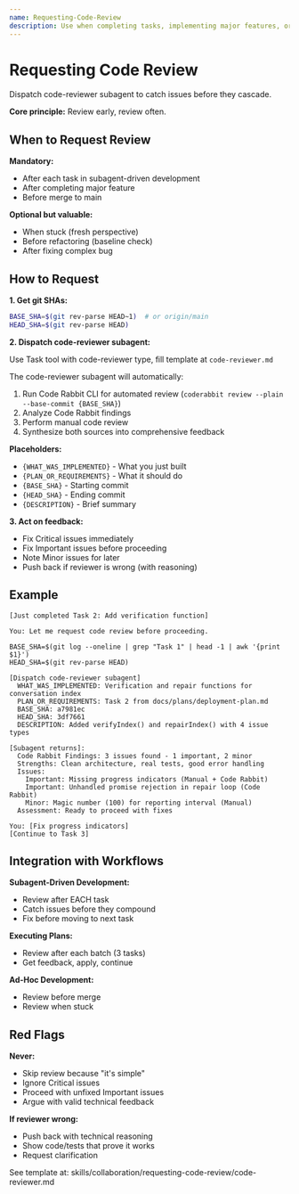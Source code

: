 ```yaml
---
name: Requesting-Code-Review
description: Use when completing tasks, implementing major features, or before merging to verify work meets requirements - dispatches code-reviewer subagent to review implementation against plan or requirements before proceeding
---
```


# Requesting Code Review

Dispatch code-reviewer subagent to catch issues before they cascade.

**Core principle:** Review early, review often.

## When to Request Review

**Mandatory:**
- After each task in subagent-driven development
- After completing major feature
- Before merge to main

**Optional but valuable:**
- When stuck (fresh perspective)
- Before refactoring (baseline check)
- After fixing complex bug

## How to Request

**1. Get git SHAs:**
```bash
BASE_SHA=$(git rev-parse HEAD~1)  # or origin/main
HEAD_SHA=$(git rev-parse HEAD)
```

**2. Dispatch code-reviewer subagent:**

Use Task tool with code-reviewer type, fill template at `code-reviewer.md`

The code-reviewer subagent will automatically:
1. Run Code Rabbit CLI for automated review (`coderabbit review --plain --base-commit {BASE_SHA}`)
2. Analyze Code Rabbit findings
3. Perform manual code review
4. Synthesize both sources into comprehensive feedback

**Placeholders:**
- `{WHAT_WAS_IMPLEMENTED}` - What you just built
- `{PLAN_OR_REQUIREMENTS}` - What it should do
- `{BASE_SHA}` - Starting commit
- `{HEAD_SHA}` - Ending commit
- `{DESCRIPTION}` - Brief summary

**3. Act on feedback:**
- Fix Critical issues immediately
- Fix Important issues before proceeding
- Note Minor issues for later
- Push back if reviewer is wrong (with reasoning)

## Example

```
[Just completed Task 2: Add verification function]

You: Let me request code review before proceeding.

BASE_SHA=$(git log --oneline | grep "Task 1" | head -1 | awk '{print $1}')
HEAD_SHA=$(git rev-parse HEAD)

[Dispatch code-reviewer subagent]
  WHAT_WAS_IMPLEMENTED: Verification and repair functions for conversation index
  PLAN_OR_REQUIREMENTS: Task 2 from docs/plans/deployment-plan.md
  BASE_SHA: a7981ec
  HEAD_SHA: 3df7661
  DESCRIPTION: Added verifyIndex() and repairIndex() with 4 issue types

[Subagent returns]:
  Code Rabbit Findings: 3 issues found - 1 important, 2 minor
  Strengths: Clean architecture, real tests, good error handling
  Issues:
    Important: Missing progress indicators (Manual + Code Rabbit)
    Important: Unhandled promise rejection in repair loop (Code Rabbit)
    Minor: Magic number (100) for reporting interval (Manual)
  Assessment: Ready to proceed with fixes

You: [Fix progress indicators]
[Continue to Task 3]
```

## Integration with Workflows

**Subagent-Driven Development:**
- Review after EACH task
- Catch issues before they compound
- Fix before moving to next task

**Executing Plans:**
- Review after each batch (3 tasks)
- Get feedback, apply, continue

**Ad-Hoc Development:**
- Review before merge
- Review when stuck

## Red Flags

**Never:**
- Skip review because "it's simple"
- Ignore Critical issues
- Proceed with unfixed Important issues
- Argue with valid technical feedback

**If reviewer wrong:**
- Push back with technical reasoning
- Show code/tests that prove it works
- Request clarification

See template at: skills/collaboration/requesting-code-review/code-reviewer.md
